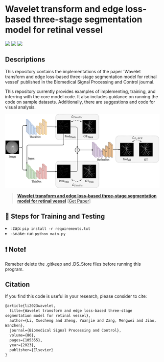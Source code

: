 # Wavelet transform and edge loss-based three-stage segmentation model for retinal vessel

<a href="https://www.python.org/"><img src="https://img.shields.io/badge/Python-3.9-ff69b4.svg" /></a>
<a href= "https://pytorch.org/"> <img src="https://img.shields.io/badge/PyTorch-2.1-2BAF2B.svg" /></a>
<a href="https://opensource.org/licenses/MIT"><img src="https://img.shields.io/badge/License-MIT-yellow.svg"></a>

## Descriptions
This repository contains the implementations of the paper 'Wavelet transform and edge loss-based three-stage segmentation model for retinal vessel' published in the Biomedical Signal Processing and Control journal. 


This repository currently provides examples of implementing, training, and inferring with the core model code. It also includes guidance on running the code on sample datasets. Additionally, there are suggestions and code for visual analysis.

<!-- 添加一个图片 -->
![Image Description](visual_output\model.jpg)


> [**Wavelet transform and edge loss-based three-stage segmentation model for retinal vessel**](https://doi.org/10.1016/j.bspc.2023.105355)
> [[Get Paper](https://doi.org/10.1016/j.bspc.2023.105355)]


## :key: Steps for Training and Testing

<li> :zap: <code>pip install -r requirements.txt </code></li>

<li> :snake: run <code>python main.py</code></li>



## :exclamation: Note:exclamation:
Remeber delete the .gitkeep and .DS_Store files before running this program.


## Citation
If you find this code is useful in your research, please consider to cite:
```
@article{li2023wavelet,
  title={Wavelet transform and edge loss-based three-stage segmentation model for retinal vessel},
  author={Li, Xuecheng and Zheng, Yuanjie and Zang, Mengwei and Jiao, Wanzhen},
  journal={Biomedical Signal Processing and Control},
  volume={86},
  pages={105355},
  year={2023},
  publisher={Elsevier}
}
```
